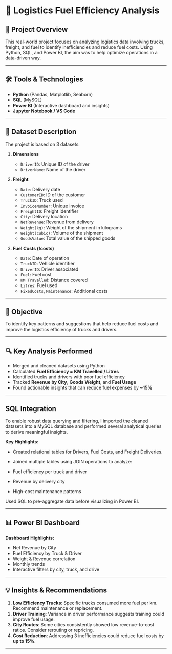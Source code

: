 # 🚛 Logistics Fuel Efficiency Analysis

## 📌 Project Overview

This real-world project focuses on analyzing logistics data involving trucks, freight, and fuel to identify inefficiencies and reduce fuel costs. Using Python, SQL, and Power BI, the aim was to help optimize operations in a data-driven way.

---

## 🛠 Tools & Technologies
- **Python** (Pandas, Matplotlib, Seaborn)
- **SQL** (MySQL)
- **Power BI** (Interactive dashboard and insights)
- **Jupyter Notebook / VS Code**

---

## 📁 Dataset Description

The project is based on 3 datasets:

1. **Dimensions**  
   - `DriverID`: Unique ID of the driver  
   - `DriverName`: Name of the driver  

2. **Freight**  
   - `Date`: Delivery date  
   - `CustomerID`: ID of the customer  
   - `TruckID`: Truck used  
   - `InvoiceNumber`: Unique invoice  
   - `FreightID`: Freight identifier  
   - `City`: Delivery location  
   - `NetRevenue`: Revenue from delivery  
   - `Weight(kg)`: Weight of the shipment in kilograms  
   - `Weight(cubic)`: Volume of the shipment  
   - `GoodsValue`: Total value of the shipped goods  

3. **Fuel Costs (fcosts)**  
   - `Date`: Date of operation  
   - `TruckID`: Vehicle identifier  
   - `DriverID`: Driver associated  
   - `Fuel`: Fuel cost  
   - `KM Travelled`: Distance covered  
   - `Litres`: Fuel used  
   - `FixedCosts`, `Maintenance`: Additional costs

---

## 🎯 Objective

To identify key patterns and suggestions that help reduce fuel costs and improve the logistics efficiency of trucks and drivers.

---

## 🔍 Key Analysis Performed

- Merged and cleaned datasets using Python
- Calculated **Fuel Efficiency = KM Travelled / Litres**
- Identified trucks and drivers with poor fuel efficiency
- Tracked **Revenue by City**, **Goods Weight**, and **Fuel Usage**
- Found actionable insights that can reduce fuel expenses by **~15%**

---
## SQL Integration
   To enable robust data querying and filtering, I imported the cleaned datasets into a MySQL database and performed several analytical queries to derive meaningful insights.

**Key Highlights:**
 - Created relational tables for Drivers, Fuel Costs, and Freight Deliveries.

 - Joined multiple tables using JOIN operations to analyze:

 - Fuel efficiency per truck and driver

 - Revenue by delivery city

 - High-cost maintenance patterns

  Used SQL to pre-aggregate data before visualizing in Power BI.
  
---

## 📊 Power BI Dashboard

**Dashboard Highlights:**
- Net Revenue by City
- Fuel Efficiency by Truck & Driver
- Weight & Revenue correlation
- Monthly trends
- Interactive filters by city, truck, and drive

---

## 💡 Insights & Recommendations

1. **Low Efficiency Trucks**: Specific trucks consumed more fuel per km. Recommend maintenance or replacement.
2. **Driver Training**: Variance in driver performance suggests training could improve fuel usage.
3. **City Routes**: Some cities consistently showed low revenue-to-cost ratios. Consider rerouting or repricing.
4. **Cost Reduction**: Addressing 3 inefficiencies could reduce fuel costs by **up to 15%**.

---
